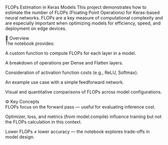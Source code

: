 FLOPs Estimation in Keras Models
This project demonstrates how to estimate the number of FLOPs (Floating Point Operations) for Keras-based neural networks. FLOPs are a key measure of computational complexity and are especially important when optimizing models for efficiency, speed, and deployment on edge devices.

📌 Overview </br>
The notebook provides:

A custom function to compute FLOPs for each layer in a model.

A breakdown of operations per Dense and Flatten layers.

Consideration of activation function costs (e.g., ReLU, Softmax).

An example use case with a simple feedforward network.

Visual and quantitative comparisons of FLOPs across model configurations.

⚙️ Key Concepts </br>
FLOPs focus on the forward pass — useful for evaluating inference cost.

Optimizer, loss, and metrics (from model.compile) influence training but not the FLOPs calculation in this context.

Lower FLOPs ≠ lower accuracy — the notebook explores trade-offs in model design.
